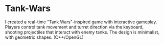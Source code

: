 # Tank-Wars
I created a real-time "Tank Wars"-inspired game with interactive gameplay. Players control tank movement and turret direction via the keyboard, shooting projectiles that interact with enemy tanks. The design is minimalist, with geometric shapes. (C++/OpenGL)
